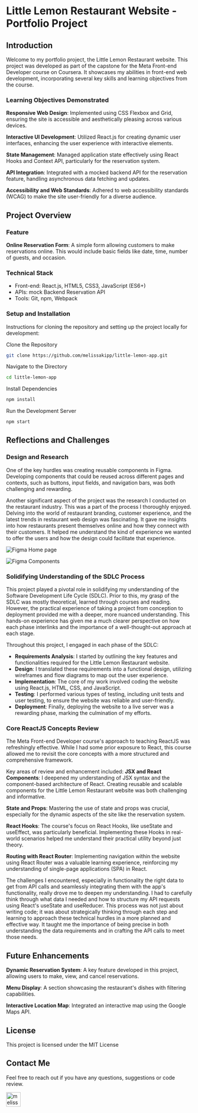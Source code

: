 # Little Lemon Restaurant Website - Portfolio Project
## Introduction
Welcome to my portfolio project, the Little Lemon Restaurant website. This project was developed as part of the capstone for the Meta Front-end Developer course on Coursera. It showcases my abilities in front-end web development, incorporating several key skills and learning objectives from the course.

### Learning Objectives Demonstrated
**Responsive Web Design**: Implemented using CSS Flexbox and Grid, ensuring the site is accessible and aesthetically pleasing across various devices.

**Interactive UI Development**: Utilized React.js for creating dynamic user interfaces, enhancing the user experience with interactive elements.

**State Management**: Managed application state effectively using React Hooks and Context API, particularly for the reservation system.

**API Integration**: Integrated with a mocked backend API for the reservation feature, handling asynchronous data fetching and updates.

**Accessibility and Web Standards**: Adhered to web accessibility standards (WCAG) to make the site user-friendly for a diverse audience.

## Project Overview
### Feature
**Online Reservation Form**: A simple form allowing customers to make reservations online. This would include basic fields like date, time, number of guests, and occasion.

### Technical Stack
- Front-end: React.js, HTML5, CSS3, JavaScript (ES6+)
- APIs: mock Backend Reservation API
- Tools: Git, npm, Webpack

### Setup and Installation
Instructions for cloning the repository and setting up the project locally for development:

Clone the Repository
```bash
git clone https://github.com/melissakipp/little-lemon-app.git
```
Navigate to the Directory
```bash
cd little-lemon-app
```
Install Dependencies
```bash 
npm install
```
Run the Development Server
```bash 
npm start
```

## Reflections and Challenges
### Design and Research 
One of the key hurdles was creating reusable components in Figma. Developing components that could be reused across different pages and contexts, such as buttons, input fields, and navigation bars, was both challenging and rewarding.

Another significant aspect of the project was the research I conducted on the restaurant industry. This was a part of the process I thoroughly enjoyed. Delving into the world of restaurant branding, customer experience, and the latest trends in restaurant web design was fascinating. It gave me insights into how restaurants present themselves online and how they connect with their customers. It helped me understand the kind of experience we wanted to offer the users and how the design could facilitate that experience.

![Figma Home page](20240126_homepage-desktop_little-lemon.png?raw=true)

![Figma Components](20240126_figma-components_little-lemon.png?raw=true)

### Solidifying Understanding of the SDLC Process
This project played a pivotal role in solidifying my understanding of the Software Development Life Cycle (SDLC). Prior to this, my grasp of the SDLC was mostly theoretical, learned through courses and reading. However, the practical experience of taking a project from conception to deployment provided me with a deeper, more nuanced understanding. This hands-on experience has given me a much clearer perspective on how each phase interlinks and the importance of a well-thought-out approach at each stage.

Throughout this project, I engaged in each phase of the SDLC:
- **Requirements Analysis**: I started by outlining the key features and functionalities required for the Little Lemon Restaurant website.
- **Design**: I translated these requirements into a functional design, utilizing wireframes and flow diagrams to map out the user experience.
- **Implementation**: The core of my work involved coding the website using React.js, HTML, CSS, and JavaScript.
- **Testing**: I performed various types of testing, including unit tests and user testing, to ensure the website was reliable and user-friendly.
- **Deployment**: Finally, deploying the website to a live server was a rewarding phase, marking the culmination of my efforts.

### Core ReactJS Concepts Review
The Meta Front-end Developer course's approach to teaching ReactJS was refreshingly effective. While I had some prior exposure to React, this course allowed me to revisit the core concepts with a more structured and comprehensive framework.

Key areas of review and enhancement included:
**JSX and React Components**: I deepened my understanding of JSX syntax and the component-based architecture of React. Creating reusable and scalable components for the Little Lemon Restaurant website was both challenging and informative.

**State and Props**: Mastering the use of state and props was crucial, especially for the dynamic aspects of the site like the reservation system.

**React Hooks**: The course's focus on React Hooks, like useState and useEffect, was particularly beneficial. Implementing these Hooks in real-world scenarios helped me understand their practical utility beyond just theory.

**Routing with React Router**: Implementing navigation within the website using React Router was a valuable learning experience, reinforcing my understanding of single-page applications (SPA) in React.

The challenges I encountered, especially in functionality the right data to get from API calls and seamlessly integrating them with the app's functionality, really drove me to deepen my understanding. I had to carefully think through what data I needed and how to structure my API requests using React's useState and useReducer. This process was not just about writing code; it was about strategically thinking through each step and learning to approach these technical hurdles in a more planned and effective way. It taught me the importance of being precise in both understanding the data requirements and in crafting the API calls to meet those needs.

## Future Enhancements
**Dynamic Reservation System**: A key feature developed in this project, allowing users to make, view, and cancel reservations.

**Menu Display**: A section showcasing the restaurant's dishes with filtering capabilities.

**Interactive Location Map**: Integrated an interactive map using the Google Maps API.

## License
This project is licensed under the MIT License

## Contact Me
Feel free to reach out if you have any questions, suggestions or code review.

[<img align="left" alt="melissakipp | LinkedIn" width="39px" src="https://cdn.jsdelivr.net/npm/simple-icons@v3/icons/linkedin.svg" />][linkedin]

[linkedin]: https://linkedin.com/in/melissajkipp
